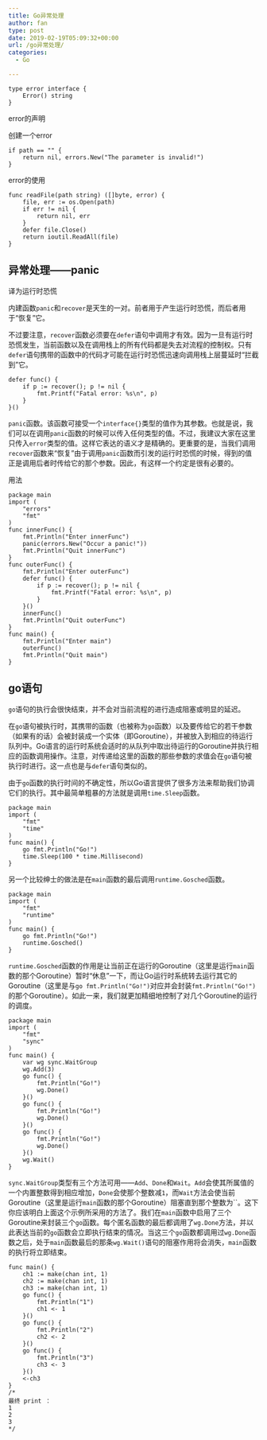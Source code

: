 ```yaml
---
title: Go异常处理
author: fan
type: post
date: 2019-02-19T05:09:32+00:00
url: /go异常处理/
categories:
  - Go

---
```

<pre><code class="language-go line-numbers">type error interface {
    Error() string
}
</code></pre>

error的声明
  
创建一个error

<pre><code class="language-go line-numbers">if path == "" {
    return nil, errors.New("The parameter is invalid!")
}
</code></pre>

error的使用

<pre><code class="language-go line-numbers">func readFile(path string) ([]byte, error) {
    file, err := os.Open(path)
    if err != nil {
        return nil, err
    }
    defer file.Close()
    return ioutil.ReadAll(file)
}
</code></pre>

## 异常处理——panic

译为运行时恐慌
  
内建函数`panic`和`recover`是天生的一对。前者用于产生运行时恐慌，而后者用于“恢复”它。
  
不过要注意，`recover`函数必须要在`defer`语句中调用才有效。因为一旦有运行时恐慌发生，当前函数以及在调用栈上的所有代码都是失去对流程的控制权。只有`defer`语句携带的函数中的代码才可能在运行时恐慌迅速向调用栈上层蔓延时“拦截到”它。

<pre><code class="language-go line-numbers">defer func() {
    if p := recover(); p != nil {
        fmt.Printf("Fatal error: %s\n", p)
    }
}()
</code></pre>

`panic`函数。该函数可接受一个`interface{}`类型的值作为其参数。也就是说，我们可以在调用`panic`函数的时候可以传入任何类型的值。不过，我建议大家在这里只传入`error`类型的值。这样它表达的语义才是精确的。更重要的是，当我们调用`recover`函数来“恢复”由于调用`panic`函数而引发的运行时恐慌的时候，得到的值正是调用后者时传给它的那个参数。因此，有这样一个约定是很有必要的。
  
用法

<pre><code class="language-go line-numbers">package main
import (
    "errors"
    "fmt"
)
func innerFunc() {
    fmt.Println("Enter innerFunc")
    panic(errors.New("Occur a panic!"))
    fmt.Println("Quit innerFunc")
}
func outerFunc() {
    fmt.Println("Enter outerFunc")
    defer func() {
        if p := recover(); p != nil {
            fmt.Printf("Fatal error: %s\n", p)
        }
    }()
    innerFunc()
    fmt.Println("Quit outerFunc")
}
func main() {
    fmt.Println("Enter main")
    outerFunc()
    fmt.Println("Quit main")
}
</code></pre>

## go语句

`go`语句的执行会很快结束，并不会对当前流程的进行造成阻塞或明显的延迟。
  
在`go`语句被执行时，其携带的函数（也被称为`go`函数）以及要传给它的若干参数（如果有的话）会被封装成一个实体（即Goroutine），并被放入到相应的待运行队列中。Go语言的运行时系统会适时的从队列中取出待运行的Goroutine并执行相应的函数调用操作。注意，对传递给这里的函数的那些参数的求值会在`go`语句被执行时进行。这一点也是与`defer`语句类似的。
  
由于`go`函数的执行时间的不确定性，所以Go语言提供了很多方法来帮助我们协调它们的执行。其中最简单粗暴的方法就是调用`time.Sleep`函数。

<pre><code class="language-go line-numbers">package main
import (
    "fmt"
    "time"
)
func main() {
    go fmt.Println("Go!")
    time.Sleep(100 * time.Millisecond)
}
</code></pre>

另一个比较绅士的做法是在`main`函数的最后调用`runtime.Gosched`函数。

<pre><code class="language-go line-numbers">package main
import (
    "fmt"
    "runtime"
)
func main() {
    go fmt.Println("Go!")
    runtime.Gosched()
}
</code></pre>

`runtime.Gosched`函数的作用是让当前正在运行的Goroutine（这里是运行`main`函数的那个Goroutine）暂时“休息”一下，而让Go运行时系统转去运行其它的Goroutine（这里是与`go fmt.Println("Go!")`对应并会封装`fmt.Println("Go!")`的那个Goroutine）。如此一来，我们就更加精细地控制了对几个Goroutine的运行的调度。

<pre><code class="language-go line-numbers">package main
import (
    "fmt"
    "sync"
)
func main() {
    var wg sync.WaitGroup
    wg.Add(3)
    go func() {
        fmt.Println("Go!")
        wg.Done()
    }()
    go func() {
        fmt.Println("Go!")
        wg.Done()
    }()
    go func() {
        fmt.Println("Go!")
        wg.Done()
    }()
    wg.Wait()
}
</code></pre>

`sync.WaitGroup`类型有三个方法可用——`Add`、`Done`和`Wait`。`Add`会使其所属值的一个内置整数得到相应增加，`Done`会使那个整数减`1`，而`Wait`方法会使当前Goroutine（这里是运行`main`函数的那个Goroutine）阻塞直到那个整数为``。这下你应该明白上面这个示例所采用的方法了。我们在`main`函数中启用了三个Goroutine来封装三个`go`函数。每个匿名函数的最后都调用了`wg.Done`方法，并以此表达当前的`go`函数会立即执行结束的情况。当这三个`go`函数都调用过`wg.Done`函数之后，处于`main`函数最后的那条`wg.Wait()`语句的阻塞作用将会消失，`main`函数的执行将立即结束。

<pre><code class="language-go line-numbers">func main() {
    ch1 := make(chan int, 1)
    ch2 := make(chan int, 1)
    ch3 := make(chan int, 1)
    go func() {
        fmt.Println("1")
        ch1 &lt;- 1
    }()
    go func() {
        fmt.Println("2")
        ch2 &lt;- 2
    }()
    go func() {
        fmt.Println("3")
        ch3 &lt;- 3
    }()
    &lt;-ch3
}
/*
最终 print ：
1
2
3
*/
</code></pre>